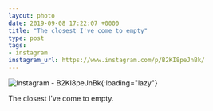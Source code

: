```yaml
---
layout: photo
date: 2019-09-08 17:22:07 +0000
title: "The closest I've come to empty"
type: post
tags:
- instagram
instagram_url: https://www.instagram.com/p/B2KI8peJnBk/
---
```


![Instagram - B2KI8peJnBk](https://colinseymour.co.uk/img/B2KI8peJnBk.jpg){:loading="lazy"}

The closest I've come to empty.

